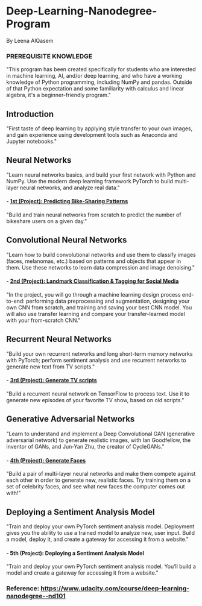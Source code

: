 # Deep-Learning-Nanodegree-Program
By Leena AlQasem


### PREREQUISITE KNOWLEDGE
"This program has been created specifically for students who are interested in machine learning, AI, and/or deep learning, and who have a working knowledge of Python programming, including NumPy and pandas. Outside of that Python expectation and some familiarity with calculus and linear algebra, it's a beginner-friendly program."

## Introduction
"First taste of deep learning by applying style transfer to your own images, and gain experience using development tools such as Anaconda and Jupyter notebooks."

## Neural Networks
"Learn neural networks basics, and build your first network with Python and NumPy. Use the modern deep learning framework PyTorch to build multi-layer neural networks, and analyze real data."

#### - [1st (Project): Predicting Bike-Sharing Patterns](https://github.com/Leena20/Deep-Learning-Nanodegree-Program/tree/main/project-bikesharing-patterns) 
"Build and train neural networks from scratch to predict the number of bikeshare users on a given day."

## Convolutional Neural Networks
"Learn how to build convolutional networks and use them to classify images (faces, melanomas, etc.) based on patterns and objects that appear in them. Use these networks to learn data compression and image denoising."

#### - [2nd (Project): Landmark Classification & Tagging for Social Media](https://github.com/LeenaAAlQasem/Deep-Learning-Nanodegree-Program/tree/main/Landmark%20Classification%20%26%20Tagging%20for%20Social%20Media)
"In the project, you will go through a machine learning design process end-to-end: performing data preprocessing and augmentation, designing your own CNN from scratch, and training and saving your best CNN model. You will also use transfer learning and compare your transfer-learned model with your from-scratch CNN."

## Recurrent Neural Networks
"Build your own recurrent networks and long short-term memory networks with PyTorch; perform sentiment analysis and use recurrent networks to generate new text from TV scripts."

#### - [3rd (Project): Generate TV scripts](https://github.com/LeenaAAlQasem/Deep-Learning-Nanodegree-Program/tree/main/dlnd_tv_script_generation)
"Build a recurrent neural network on TensorFlow to process text. Use it to generate new episodes of your favorite TV show, based on old scripts."

## Generative Adversarial Networks
"Learn to understand and implement a Deep Convolutional GAN (generative adversarial network) to generate realistic images, with Ian Goodfellow, the inventor of GANs, and Jun-Yan Zhu, the creator of CycleGANs."

#### - [4th (Project): Generate Faces](https://github.com/LeenaAAlQasem/Deep-Learning-Nanodegree-Program/tree/main/Generate%20Faces)
"Build a pair of multi-layer neural networks and make them compete against each other in order to generate new, realistic faces. Try training them on a set of celebrity faces, and see what new faces the computer comes out with!"

## Deploying a Sentiment Analysis Model
"Train and deploy your own PyTorch sentiment analysis model. Deployment gives you the ability to use a trained model to analyze new, user input. Build a model, deploy it, and create a gateway for accessing it from a website." 

#### - 5th (Project): Deploying a Sentiment Analysis Model
"Train and deploy your own PyTorch sentiment analysis model. You’ll build a model and create a gateway for accessing it from a website."

### Reference: https://www.udacity.com/course/deep-learning-nanodegree--nd101

